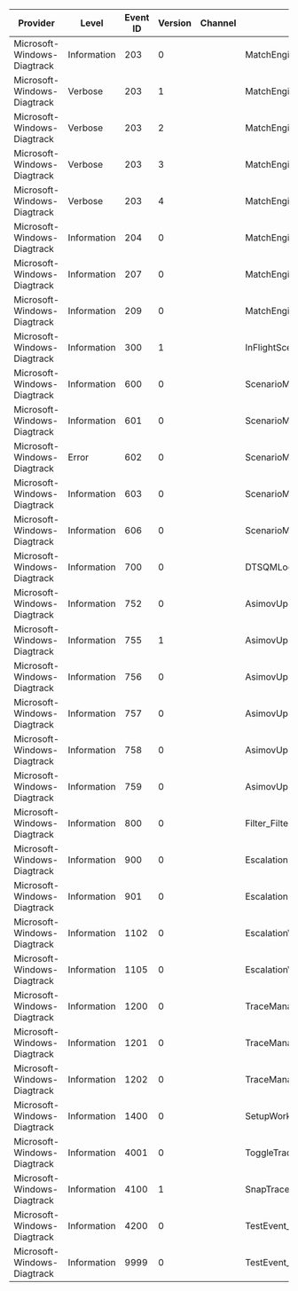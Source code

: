 Provider                     |  Level        |  Event ID  |  Version  |  Channel  |  Task                                             |  Opcode  |  Keyword           |  Message
-----------------------------|---------------|------------|-----------|-----------|---------------------------------------------------|----------|--------------------|---------
Microsoft-Windows-Diagtrack  |  Information  |  203       |  0        |           |  MatchEngine_ScenarioCompleted                    |          |  DiagTrack Status  |
Microsoft-Windows-Diagtrack  |  Verbose      |  203       |  1        |           |  MatchEngine_ScenarioCompleted                    |          |  DiagTrack Status  |
Microsoft-Windows-Diagtrack  |  Verbose      |  203       |  2        |           |  MatchEngine_ScenarioCompleted                    |          |  DiagTrack Status  |
Microsoft-Windows-Diagtrack  |  Verbose      |  203       |  3        |           |  MatchEngine_ScenarioCompleted                    |          |  DiagTrack Status  |
Microsoft-Windows-Diagtrack  |  Verbose      |  203       |  4        |           |  MatchEngine_ScenarioCompleted                    |          |  DiagTrack Status  |
Microsoft-Windows-Diagtrack  |  Information  |  204       |  0        |           |  MatchEngine_ManifestUpdatePruneScenarioList      |          |  DiagTrack Trace   |
Microsoft-Windows-Diagtrack  |  Information  |  207       |  0        |           |  MatchEngine_CompletedManifestUpdate              |          |  DiagTrack Status  |
Microsoft-Windows-Diagtrack  |  Information  |  209       |  0        |           |  MatchEngine_ManifestUpdateMaintainScenarioList   |          |  DiagTrack Trace   |
Microsoft-Windows-Diagtrack  |  Information  |  300       |  1        |           |  InFlightScenario_AddMatchedTrigger               |          |  DiagTrack Spew    |
Microsoft-Windows-Diagtrack  |  Information  |  600       |  0        |           |  ScenarioManager_AcceptScenario                   |          |  DiagTrack Status  |
Microsoft-Windows-Diagtrack  |  Information  |  601       |  0        |           |  ScenarioManager_RejectScenario                   |          |  DiagTrack Status  |
Microsoft-Windows-Diagtrack  |  Error        |  602       |  0        |           |  ScenarioManager_InvalidScenario                  |          |  DiagTrack Status  |
Microsoft-Windows-Diagtrack  |  Information  |  603       |  0        |           |  ScenarioManager_LoadingScenariosStart            |          |  DiagTrack Status  |
Microsoft-Windows-Diagtrack  |  Information  |  606       |  0        |           |  ScenarioManager_LoadingScenariosStop             |          |  DiagTrack Status  |
Microsoft-Windows-Diagtrack  |  Information  |  700       |  0        |           |  DTSQMLogger_UploadScenario                       |          |  DiagTrack Status  |
Microsoft-Windows-Diagtrack  |  Information  |  752       |  0        |           |  AsimovUploader_AddEvent                          |          |  DiagTrack Status  |
Microsoft-Windows-Diagtrack  |  Information  |  755       |  1        |           |  AsimovUploader_PersistEvent                      |          |  DiagTrack Status  |
Microsoft-Windows-Diagtrack  |  Information  |  756       |  0        |           |  AsimovUploader_UploadEventBuffer                 |          |  DiagTrack Status  |
Microsoft-Windows-Diagtrack  |  Information  |  757       |  0        |           |  AsimovUploader_NormalUploadSucceeded             |          |  DiagTrack Status  |
Microsoft-Windows-Diagtrack  |  Information  |  758       |  0        |           |  AsimovUploader_RealtimeUploadSucceeded           |          |  DiagTrack Status  |
Microsoft-Windows-Diagtrack  |  Information  |  759       |  0        |           |  AsimovUploader_CostDeferredUploadSucceeded       |          |  DiagTrack Status  |
Microsoft-Windows-Diagtrack  |  Information  |  800       |  0        |           |  Filter_FilterEvaluated                           |          |  DiagTrack Trace   |
Microsoft-Windows-Diagtrack  |  Information  |  900       |  0        |           |  EscalationEngine_Execute                         |          |  DiagTrack Status  |
Microsoft-Windows-Diagtrack  |  Information  |  901       |  0        |           |  EscalationEngine_ExecuteDenied                   |          |  DiagTrack Trace   |
Microsoft-Windows-Diagtrack  |  Information  |  1102      |  0        |           |  EscalationWorkItem_ExecutedAction                |          |  DiagTrack Trace   |
Microsoft-Windows-Diagtrack  |  Information  |  1105      |  0        |           |  EscalationWorkItem_EscalationCompleted           |          |  DiagTrack Trace   |
Microsoft-Windows-Diagtrack  |  Information  |  1200      |  0        |           |  TraceManager_StartingTrace                       |          |  DiagTrack Trace   |
Microsoft-Windows-Diagtrack  |  Information  |  1201      |  0        |           |  TraceManager_StoppingTrace                       |          |  DiagTrack Trace   |
Microsoft-Windows-Diagtrack  |  Information  |  1202      |  0        |           |  TraceManager_SnappingTrace                       |          |  DiagTrack Trace   |
Microsoft-Windows-Diagtrack  |  Information  |  1400      |  0        |           |  SetupWorkItem_ExecutedAction                     |          |  DiagTrack Trace   |
Microsoft-Windows-Diagtrack  |  Information  |  4001      |  0        |           |  ToggleTraceWithCustomFilterAction_CreatedFilter  |          |  DiagTrack Trace   |
Microsoft-Windows-Diagtrack  |  Information  |  4100      |  1        |           |  SnapTrace_SnappingScenarioInformation            |          |  DiagTrack Status  |
Microsoft-Windows-Diagtrack  |  Information  |  4200      |  0        |           |  TestEvent_RADARAction                            |          |  DiagTrack Status  |
Microsoft-Windows-Diagtrack  |  Information  |  9999      |  0        |           |  TestEvent_TestEvent                              |          |  DiagTrack Spew    |